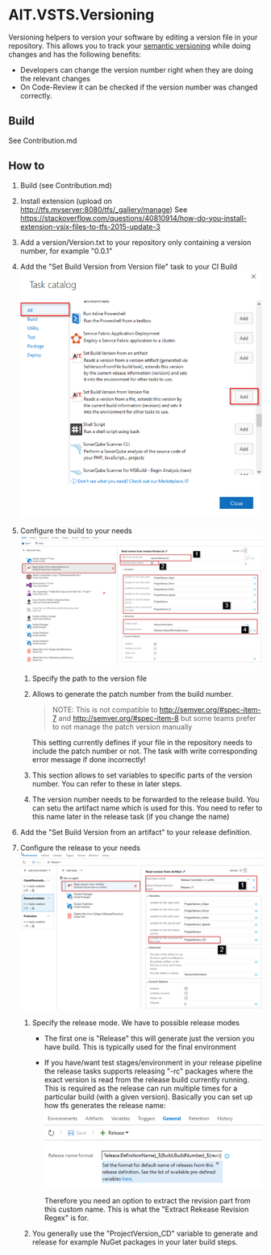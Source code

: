# AIT.VSTS.Versioning

Versioning helpers to version your software by editing a version file in your repository.
This allows you to track your [semantic versioning](semver.org) while doing changes and has the following benefits: 

 - Developers can change the version number right when they are doing the relevant changes
 - On Code-Review it can be checked if the version number was changed correctly.

## Build

See Contribution.md

## How to 

1. Build (see Contribution.md)
2. Install extension (upload on http://tfs.myserver:8080/tfs/_gallery/manage)
   See https://stackoverflow.com/questions/40810914/how-do-you-install-extension-vsix-files-to-tfs-2015-update-3
3. Add a version/Version.txt to your repository only containing a version number, for example "0.0.1"
4. Add the "Set Build Version from Version file" task to your CI Build
   ![Add-Ci-Task](docs/Add-CI-Task.png)

5. Configure the build to your needs
   ![Configure-CI-Task](docs/Configure-CI-Task.png)

   1. Specify the path to the version file
   2. Allows to generate the patch number from the build number.
      
      > NOTE: This is not compatible to http://semver.org/#spec-item-7 and http://semver.org/#spec-item-8 but some teams prefer to not manage the patch version manually

      This setting currently defines if your file in the repository needs to include the patch number or not. The task with write corresponding error message if done incorrectly!

   3. This section allows to set variables to specific parts of the version number. You can refer to these in later steps.

   4. The version number needs to be forwarded to the release build. You can setu the artifact name which is used for this. You need to refer to this name later in the release task (if you change the name)
  
5. Add the "Set Build Version from an artifact" to your release definition.
6. Configure the release to your needs
   ![Configure-CD-Task](docs/Configure-CD-Task.png)

   1. Specify the release mode. We have to possible release modes

      * The first one is "Release" this will generate just the version you have build. This is typically used for the final environment
      * If you have/want test stages/environment in your release pipeline the release tasks supports releasing "-rc" packages where the exact version is read from the release build currently running.
        This is required as the release can run multiple times for a particular build (with a given version).
        Basically you can set up how tfs generates the release name:
        ![Release-Name](docs/release-name.png)

        Therefore you need an option to extract the revision part from this custom name. This is what the "Extract Rekease Revision Regex" is for.
    
    2. You generally use the "ProjectVersion_CD" variable to generate and release for example NuGet packages in your later build steps.

